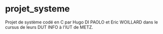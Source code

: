 # projet_systeme
Projet de système codé en C par Hugo DI PAOLO et Eric WOILLARD dans le cursus de leurs DUT INFO à l'IUT de METZ.
